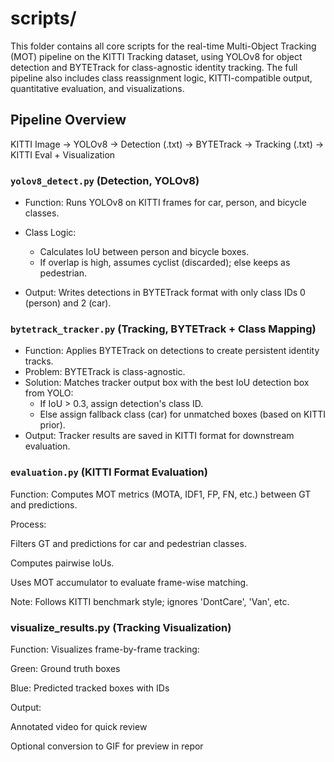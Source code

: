 # scripts/

This folder contains all core scripts for the real-time Multi-Object Tracking (MOT) pipeline on the KITTI Tracking dataset, using YOLOv8 for object detection and BYTETrack for class-agnostic identity tracking. The full pipeline also includes class reassignment logic, KITTI-compatible output, quantitative evaluation, and visualizations.

## Pipeline Overview
KITTI Image → YOLOv8 → Detection (.txt) → BYTETrack → Tracking (.txt) → KITTI Eval + Visualization

### `yolov8_detect.py` (Detection, YOLOv8)
- Function: Runs YOLOv8 on KITTI frames for car, person, and bicycle classes.

- Class Logic:
  - Calculates IoU between person and bicycle boxes.
  - If overlap is high, assumes cyclist (discarded); else keeps as pedestrian.

- Output: Writes detections in BYTETrack format with only class IDs 0 (person) and 2 (car).

### `bytetrack_tracker.py` (Tracking, BYTETrack + Class Mapping)
- Function: Applies BYTETrack on detections to create persistent identity tracks.
- Problem: BYTETrack is class-agnostic.
- Solution: Matches tracker output box with the best IoU detection box from YOLO:
  - If IoU > 0.3, assign detection's class ID.
  - Else assign fallback class (car) for unmatched boxes (based on KITTI prior).
- Output: Tracker results are saved in KITTI format for downstream evaluation.

### `evaluation.py` (KITTI Format Evaluation)
Function: Computes MOT metrics (MOTA, IDF1, FP, FN, etc.) between GT and predictions.

Process:

Filters GT and predictions for car and pedestrian classes.

Computes pairwise IoUs.

Uses MOT accumulator to evaluate frame-wise matching.

Note: Follows KITTI benchmark style; ignores 'DontCare', 'Van', etc.

### visualize_results.py (Tracking Visualization)
Function: Visualizes frame-by-frame tracking:

Green: Ground truth boxes

Blue: Predicted tracked boxes with IDs

Output:

Annotated video for quick review

Optional conversion to GIF for preview in repor

